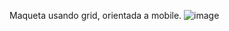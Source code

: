 Maqueta usando grid, orientada a mobile.
![image](https://user-images.githubusercontent.com/95048921/167864879-7498c87f-2d56-4dac-8c72-988c1d4fc217.png)


